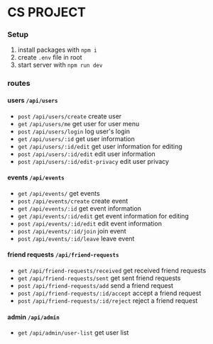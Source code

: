 # CS PROJECT

### Setup

1. install packages with `npm i`
2. create `.env` file in root
3. start server with `npm run dev`

### routes

#### users `/api/users`

- `post` `/api/users/create` create user
- `get` `/api/users/me` get user for user menu
- `post` `/api/users/login` log user's login
- `get` `/api/users/:id` get user information
- `get` `/api/users/:id/edit` get user information for editing
- `post` `/api/users/:id/edit` edit user information
- `post` `/api/users/:id/edit-privacy` edit user privacy

#### events `/api/events`

- `get` `/api/events/` get events
- `post` `/api/events/create` create event
- `get` `/api/events/:id` get event information
- `get` `/api/events/:id/edit` get event information for editing
- `post` `/api/events/:id/edit` edit event information
- `post` `/api/events/:id/join` join event
- `post` `/api/events/:id/leave` leave event

#### friend requests `/api/friend-requests`

- `get` `/api/friend-requests/received` get received friend requests
- `get` `/api/friend-requests/sent` get sent friend requests
- `post` `/api/friend-requests/add` send a friend request
- `post` `/api/friend-requests/:id/accept` accept a friend request
- `post` `/api/friend-requests/:id/reject` reject a friend request

#### admin `/api/admin`

- `get` `/api/admin/user-list` get user list